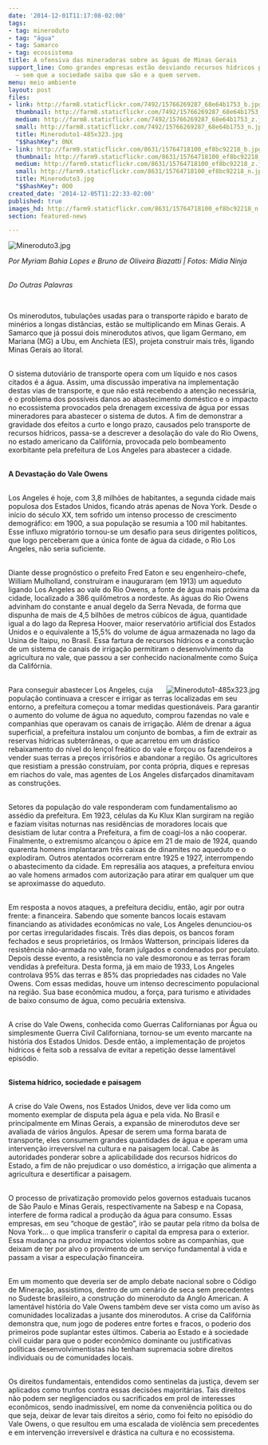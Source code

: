 ```yaml
---
date: '2014-12-01T11:17:08-02:00'
tags:
- tag: mineroduto
- tag: "água"
- tag: Samarco
- tag: ecossistema
title: A ofensiva das mineradoras sobre as águas de Minas Gerais
support_line: Como grandes empresas estão desviando recursos hídricos para minerodutos
  – sem que a sociedade saiba que são e a quem servem.
menu: meio ambiente
layout: post
files:
- link: http://farm8.staticflickr.com/7492/15766269287_68e64b1753_b.jpg
  thumbnail: http://farm8.staticflickr.com/7492/15766269287_68e64b1753_t.jpg
  medium: http://farm8.staticflickr.com/7492/15766269287_68e64b1753_z.jpg
  small: http://farm8.staticflickr.com/7492/15766269287_68e64b1753_n.jpg
  title: Mineroduto1-485x323.jpg
  "$$hashKey": 0NX
- link: http://farm9.staticflickr.com/8631/15764718100_ef8bc92218_b.jpg
  thumbnail: http://farm9.staticflickr.com/8631/15764718100_ef8bc92218_t.jpg
  medium: http://farm9.staticflickr.com/8631/15764718100_ef8bc92218_z.jpg
  small: http://farm9.staticflickr.com/8631/15764718100_ef8bc92218_n.jpg
  title: Mineroduto3.jpg
  "$$hashKey": 0O0
created_date: '2014-12-05T11:22:33-02:00'
published: true
images_hd: http://farm9.staticflickr.com/8631/15764718100_ef8bc92218_n.jpg
section: featured-news

---
```

<p><img alt="Mineroduto3.jpg" src="http://farm9.staticflickr.com/8631/15764718100_ef8bc92218_b.jpg" /></p>

<p><em>Por Myriam Bahia Lopes e Bruno de Oliveira Biazatti | Fotos: M&iacute;dia Ninja</em><br />
&nbsp;</p>

<p><em>Do Outras Palavras</em></p>

<p>&nbsp;</p>

<p>Os minerodutos, tubula&ccedil;&otilde;es usadas para o transporte r&aacute;pido e barato de min&eacute;rios a longas dist&acirc;ncias, est&atilde;o se multiplicando em Minas Gerais. A Samarco que j&aacute; possui dois minerodutos ativos, que ligam Germano, em Mariana (MG) a Ubu, em Anchieta (ES), projeta construir mais tr&ecirc;s, ligando Minas Gerais ao litoral.</p>

<p><br />
O sistema dutovi&aacute;rio de transporte opera com um l&iacute;quido e nos casos citados &eacute; a &aacute;gua. Assim, uma discuss&atilde;o imperativa na implementa&ccedil;&atilde;o destas vias de transporte, e que n&atilde;o est&aacute; recebendo a aten&ccedil;&atilde;o necess&aacute;ria, &eacute; o problema dos poss&iacute;veis danos ao abastecimento dom&eacute;stico e o impacto no ecossistema provocados pela drenagem excessiva de &aacute;gua por essas mineradores para abastecer o sistema de dutos. A fim de demonstrar a gravidade dos efeitos a curto e longo prazo, causados pelo transporte de recursos h&iacute;dricos, passa-se a descrever a desola&ccedil;&atilde;o do vale do Rio Owens, no estado americano da Calif&oacute;rnia, provocada pelo bombeamento exorbitante pela prefeitura de Los Angeles para abastecer a cidade.</p>

<p><br />
<strong>A Devasta&ccedil;&atilde;o do Vale Owens</strong></p>

<p><br />
Los Angeles &eacute; hoje, com 3,8 milh&otilde;es de habitantes, a segunda cidade mais populosa dos Estados Unidos, ficando atr&aacute;s apenas de Nova York. Desde o in&iacute;cio do s&eacute;culo XX, tem sofrido um intenso processo de crescimento demogr&aacute;fico: em 1900, a sua popula&ccedil;&atilde;o se resumia a 100 mil habitantes. Esse influxo migrat&oacute;rio tornou-se um desafio para seus dirigentes pol&iacute;ticos, que logo perceberam que a &uacute;nica fonte de &aacute;gua da cidade, o Rio Los Angeles, n&atilde;o seria suficiente.</p>

<p><br />
Diante desse progn&oacute;stico o prefeito Fred Eaton e seu engenheiro-chefe, William Mulholland, constru&iacute;ram e inauguraram (em 1913) um aqueduto ligando Los Angeles ao vale do Rio Owens, a fonte de &aacute;gua mais pr&oacute;xima da cidade, localizado a 386 quil&ocirc;metros a nordeste. As &aacute;guas do Rio Owens advinham do constante e anual degelo da Serra Nevada, de forma que dispunha de mais de 4,5 bilh&otilde;es de metros c&uacute;bicos de &aacute;gua, quantidade igual a do lago da Represa Hoover, maior reservat&oacute;rio artificial dos Estados Unidos e o equivalente a 15,5% do volume de &aacute;gua armazenada no lago da Usina de Itaipu, no Brasil. Essa fartura de recursos h&iacute;dricos e a constru&ccedil;&atilde;o de um sistema de canais de irriga&ccedil;&atilde;o permitiram o desenvolvimento da agricultura no vale, que passou a ser conhecido nacionalmente como Su&iacute;&ccedil;a da Calif&oacute;rnia.</p>

<p><br />
<img alt="Mineroduto1-485x323.jpg" src="http://farm8.staticflickr.com/7492/15766269287_68e64b1753_b.jpg" style="float:right" />Para conseguir abastecer Los Angeles, cuja popula&ccedil;&atilde;o continuava a crescer e irrigar as terras localizadas em seu entorno, a prefeitura come&ccedil;ou a tomar medidas question&aacute;veis. Para garantir o aumento do volume de &aacute;gua no aqueduto, comprou fazendas no vale e companhias que operavam os canais de irriga&ccedil;&atilde;o. Al&eacute;m de drenar a &aacute;gua superficial, a prefeitura instalou um conjunto de bombas, a fim de extrair as reservas h&iacute;dricas subterr&acirc;neas, o que acarretou em um dr&aacute;stico rebaixamento do n&iacute;vel do len&ccedil;ol fre&aacute;tico do vale e for&ccedil;ou os fazendeiros a vender suas terras a pre&ccedil;os irris&oacute;rios e abandonar a regi&atilde;o. Os agricultores que resistiam a press&atilde;o constru&iacute;am, por conta pr&oacute;pria, diques e represas em riachos do vale, mas agentes de Los Angeles disfar&ccedil;ados dinamitavam as constru&ccedil;&otilde;es.</p>

<p><br />
Setores da popula&ccedil;&atilde;o do vale responderam com fundamentalismo ao ass&eacute;dio da prefeitura. Em 1923, c&eacute;lulas da Ku Klux Klan surgiram na regi&atilde;o e faziam visitas noturnas nas resid&ecirc;ncias de moradores locais que desistiam de lutar contra a Prefeitura, a fim de coagi-los a n&atilde;o cooperar. Finalmente, o extremismo alcan&ccedil;ou o &aacute;pice em 21 de maio de 1924, quando quarenta homens implantaram tr&ecirc;s caixas de dinamites no aqueduto e o explodiram. Outros atentados ocorreram entre 1925 e 1927, interrompendo o abastecimento da cidade. Em repres&aacute;lia aos ataques, a prefeitura enviou ao vale homens armados com autoriza&ccedil;&atilde;o para atirar em qualquer um que se aproximasse do aqueduto.</p>

<p><br />
Em resposta a novos ataques, a prefeitura decidiu, ent&atilde;o, agir por outra frente: a financeira. Sabendo que somente bancos locais estavam financiando as atividades econ&ocirc;micas no vale, Los Angeles denunciou-os por certas irregularidades fiscais. Tr&ecirc;s dias depois, os bancos foram fechados e seus propriet&aacute;rios, os Irm&atilde;os Watterson, principais l&iacute;deres da resist&ecirc;ncia n&atilde;o-armada no vale, foram julgados e condenados por peculato. Depois desse evento, a resist&ecirc;ncia no vale desmoronou e as terras foram vendidas &agrave; prefeitura. Desta forma, j&aacute; em maio de 1933, Los Angeles controlava 95% das terras e 85% das propriedades nas cidades no Vale Owens. Com essas medidas, houve um intenso decrescimento populacional na regi&atilde;o. Sua base econ&ocirc;mica mudou, a for&ccedil;a, para turismo e atividades de baixo consumo de &aacute;gua, como pecu&aacute;ria extensiva.</p>

<p><br />
A crise do Vale Owens, conhecida como Guerras Californianas por &Aacute;gua ou simplesmente Guerra Civil Californiana, tornou-se um evento marcante na hist&oacute;ria dos Estados Unidos. Desde ent&atilde;o, a implementa&ccedil;&atilde;o de projetos h&iacute;dricos &eacute; feita sob a ressalva de evitar a repeti&ccedil;&atilde;o desse lament&aacute;vel epis&oacute;dio.</p>

<p><br />
<strong>Sistema h&iacute;drico, sociedade e paisagem</strong></p>

<p><br />
A crise do Vale Owens, nos Estados Unidos, deve ver lida como um momento exemplar de disputa pela &aacute;gua e pela vida. No Brasil e principalmente em Minas Gerais, a expans&atilde;o de minerodutos deve ser avaliada de v&aacute;rios &acirc;ngulos. Apesar de serem uma forma barata de transporte, eles consumem grandes quantidades de &aacute;gua e operam uma interven&ccedil;&atilde;o irrevers&iacute;vel na cultura e na paisagem local. Cabe &agrave;s autoridades ponderar sobre a aplicabilidade dos recursos h&iacute;dricos do Estado, a fim de n&atilde;o prejudicar o uso dom&eacute;stico, a irriga&ccedil;&atilde;o que alimenta a agricultura e desertificar a paisagem.</p>

<p><br />
O processo de privatiza&ccedil;&atilde;o promovido pelos governos estaduais tucanos de S&atilde;o Paulo e Minas Gerais, respectivamente na Sabesp e na Copasa, interfere de forma radical a produ&ccedil;&atilde;o da &aacute;gua para consumo. Essas empresas, em seu &ldquo;choque de gest&atilde;o&rdquo;, ir&atilde;o se pautar pela ritmo da bolsa de Nova York&hellip; o que implica transferir o capital da empresa para o exterior. Essa mudan&ccedil;a na produz impactos violentos sobre as companhias, que deixam de ter por alvo o provimento de um servi&ccedil;o fundamental &agrave; vida e passam a visar a especula&ccedil;&atilde;o financeira.</p>

<p><br />
Em um momento que deveria ser de amplo debate nacional sobre o C&oacute;digo de Minera&ccedil;&atilde;o, assistimos, dentro de um cen&aacute;rio de seca sem precedentes no Sudeste brasileiro, a constru&ccedil;&atilde;o do mineroduto da Anglo American. A lament&aacute;vel hist&oacute;ria do Vale Owens tamb&eacute;m deve ser vista como um aviso &agrave;s comunidades localizadas a jusante dos minerodutos. A crise da Calif&oacute;rnia demonstra que, num jogo de poderes entre fortes e fracos, o poderio dos primeiros pode suplantar estes &uacute;ltimos. Caberia ao Estado e &agrave; sociedade civil cuidar para que o poder econ&ocirc;mico dominante ou justificativas pol&iacute;ticas desenvolvimentistas n&atilde;o tenham supremacia sobre direitos individuais ou de comunidades locais.</p>

<p><br />
Os direitos fundamentais, entendidos como sentinelas da justi&ccedil;a, devem ser aplicados como trunfos contra essas decis&otilde;es majorit&aacute;rias. Tais direitos n&atilde;o podem ser negligenciados ou sacrificados em prol de interesses econ&ocirc;micos, sendo inadmiss&iacute;vel, em nome da conveni&ecirc;ncia pol&iacute;tica ou do que seja, deixar de levar tais direitos a s&eacute;rio, como foi feito no epis&oacute;dio do Vale Owens, o que resultou em uma escalada de viol&ecirc;ncia sem precedentes e em interven&ccedil;&atilde;o irrevers&iacute;vel e dr&aacute;stica na cultura e no ecossistema.</p>

